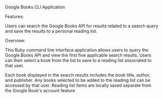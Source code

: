Google Books CLI Application

Features:

Users can search the Google Books API for results related to a search query and save the results to a personal reading list. 

Overview:

This Ruby command line interface application allows users to query the Google Books API and view the first five applicable search results. Users can then select a book from the list to save to a reading list associated to that user. 

Each book displayed in the search results includes the book title, author, and publisher. Any books selected to be added to the reading list can be accessed by that user. Reading list items are locally saved separate from the Google Book's account feature 